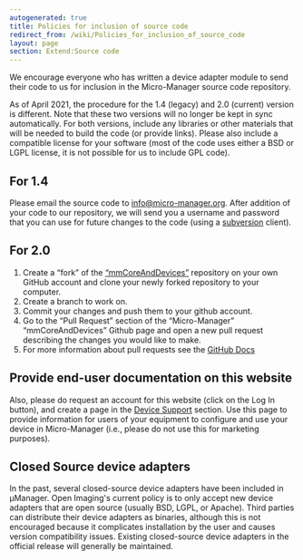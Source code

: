 ```yaml
---
autogenerated: true
title: Policies for inclusion of source code
redirect_from: /wiki/Policies_for_inclusion_of_source_code
layout: page
section: Extend:Source code
---
```


We encourage everyone who has written a device adapter module to send
their code to us for inclusion in the Micro-Manager source code
repository.

As of April 2021, the procedure for the 1.4 (legacy) and 2.0 (current)
version is different. Note that these two versions will no longer be
kept in sync automatically. For both versions, include any libraries or
other materials that will be needed to build the code (or provide
links). Please also include a compatible license for your software (most
of the code uses either a BSD or LGPL license, it is not possible for us
to include GPL code).

## For 1.4

Please email the source code to <info@micro-manager.org>. After addition
of your code to our repository, we will send you a username and password
that you can use for future changes to the code (using a
[subversion](http://subversion.tigris.org/) client).

## For 2.0

1.  Create a “fork” of the
    [“mmCoreAndDevices”](https://github.com/micro-manager/mmCoreAndDevices)
    repository on your own GitHub account and clone your newly forked
    repository to your computer.
2.  Create a branch to work on.
3.  Commit your changes and push them to your github account.
4.  Go to the “Pull Request” section of the “Micro-Manager”
    “mmCoreAndDevices” Github page and open a new pull request
    describing the changes you would like to make.
5.  For more information about pull requests see the [GitHub
    Docs](https://docs.github.com/en/github/collaborating-with-issues-and-pull-requests/creating-a-pull-request)

## Provide end-user documentation on this website

Also, please do request an account for this website (click on the Log In
button), and create a page in the [Device
Support](Device_Support) section. Use this page to provide
information for users of your equipment to configure and use your device
in Micro-Manager (i.e., please do not use this for marketing purposes).

## Closed Source device adapters

In the past, several closed-source device adapters have been included in
µManager. Open Imaging's current policy is to only accept new device
adapters that are open source (usually BSD, LGPL, or Apache). Third
parties can distribute their device adapters as binaries, although this
is not encouraged because it complicates installation by the user and
causes version compatibility issues. Existing closed-source device
adapters in the official release will generally be maintained.
